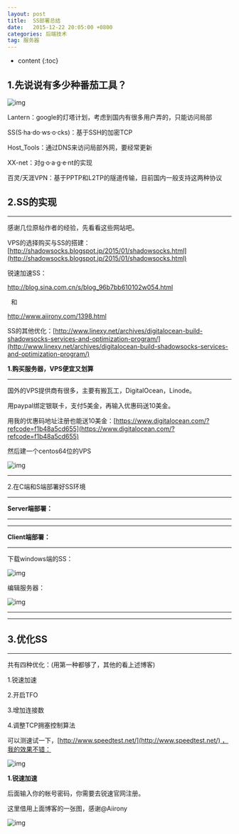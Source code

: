 ```yaml
---
layout: post
title:  SS部署总结
date:   2015-12-22 20:05:00 +0800
categories: 后端技术
tag: 服务器
---
```


* content
  {:toc}


## 1.先说说有多少种番茄工具？

![img](http://7xkmea.com5.z0.glb.clouddn.com/101.png) 

Lantern：google的灯塔计划，考虑到国内有很多用户弄的，只能访问局部

SS(S·ha·do·ws·o·cks)：基于SSH的加密TCP

Host_Tools：通过DNS来访问局部外网，要经常更新

XX-net：对g·o·a·g·e·nt的实现

百灵/天涯VPN：基于PPTP和L2TP的隧道传输，目前国内一般支持这两种协议

## 2.SS的实现

****

感谢几位原帖作者的经验，先看看这些网站吧。

VPS的选择购买与SS的搭建：[http://shadowsocks.blogspot.jp/2015/01/shadowsocks.html](http://shadowsocks.blogspot.jp/2015/01/shadowsocks.html)

锐速加速SS：

http://blog.sina.com.cn/s/blog_96b7bb610102w054.html

  和  

http://www.aiirony.com/1398.html

SS的其他优化：[http://www.linexy.net/archives/digitalocean-build-shadowsocks-services-and-optimization-program/](http://www.linexy.net/archives/digitalocean-build-shadowsocks-services-and-optimization-program/)

**1.购买服务器，VPS便宜又划算**

****

国外的VPS提供商有很多，主要有搬瓦工，DigitalOcean，Linode。

用paypal绑定银联卡，支付5美金，再输入优惠码送10美金。

用我的优惠码地址注册也能送10美金：[https://www.digitalocean.com/?refcode=f1b48a5cd655](https://www.digitalocean.com/?refcode=f1b48a5cd655)

然后建一个centos64位的VPS

![img](http://7xkmea.com5.z0.glb.clouddn.com/102.png)

****

2.在C端和S端部署好SS环境

****

**Server端部署：**

****

****

**Client端部署：**

****

下载windows端的SS：

![img](http://7xkmea.com5.z0.glb.clouddn.com/103.png)

编辑服务器：

![img](http://7xkmea.com5.z0.glb.clouddn.com/104.png)

****

****

## 3.优化SS

****

共有四种优化：(用第一种都够了，其他的看上述博客)

1.锐速加速

2.开启TFO

3.增加连接数

4.调整TCP拥塞控制算法

可以测速试一下，[http://www.speedtest.net/](http://www.speedtest.net/) ，我的效果不错：

![img](http://7xkmea.com5.z0.glb.clouddn.com/105.png)

**1.锐速加速**

后面输入你的帐号密码，你需要去锐速官网注册。

这里借用上面博客的一张图，感谢@Aiirony

![img](http://7xkmea.com5.z0.glb.clouddn.com/106.png)